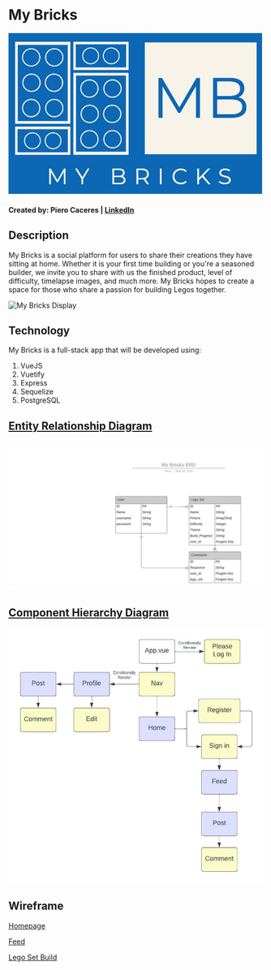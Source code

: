 # My Bricks

[<img src="./ReadMe Assests/My Bricks-logos logo.jpeg" alt="drawing" width="500" />](https://my-bricks-blog.herokuapp.com/)

#### Created by: Piero Caceres | [LinkedIn](https://www.linkedin.com/in/pcace/)

## Description

My Bricks is a social platform for users to share their creations they have sitting at home. Whether it is your first time building or you're a seasoned builder, we invite you to share with us the finished product, level of difficulty, timelapse images, and much more. My Bricks hopes to create a space for those who share a passion for building Legos together.

![My Bricks Display](./ReadMe%20Assests/My%20Bricks%20navigation.gif)

## Technology

My Bricks is a full-stack app that will be developed using:
1. VueJS
2. Vuetify
3. Express
4. Sequelize
5. PostgreSQL

## [Entity Relationship Diagram](https://lucid.app/lucidchart/ed3495b1-cb50-4c52-91ce-ce41339781a4/edit?beaconFlowId=C786414DF7969259&invitationId=inv_4ada3432-a4b6-44b7-9fb0-d08130af4e57&page=0_0#)

![Entity Relationship Diagram](./ReadMe%20Assests/My%20Bricks%20ERD.jpeg)

## [Component Hierarchy Diagram](https://lucid.app/lucidchart/17476041-d661-4aeb-9098-e87c73903251/edit?beaconFlowId=D184A5725E985D2F&invitationId=inv_1f8f1dd7-6527-400a-a60e-c362a1618a14&page=0_0#)

![Component Hierarchy Diagram](./ReadMe%20Assests/My%20Bricks%20Component%20Heirarchy.jpeg)

## Wireframe

[Homepage](https://wireframe.cc/1o9uU5)

[Feed](https://wireframe.cc/pDiviu)

[Lego Set Build](https://wireframe.cc/efWDQv)